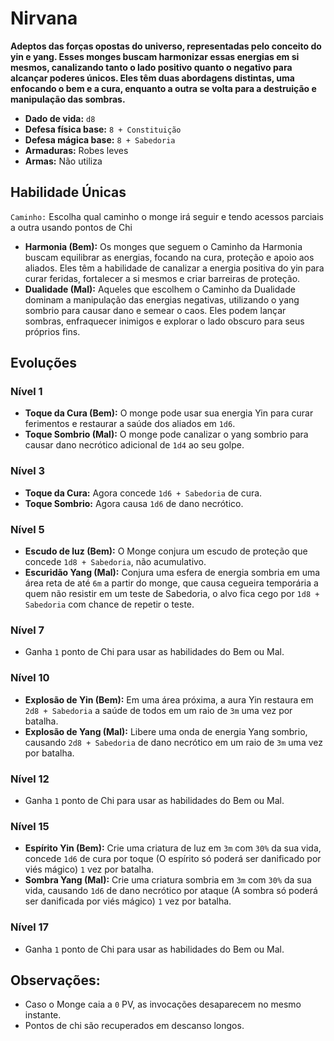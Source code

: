 # Nirvana
**Adeptos das forças opostas do universo, representadas pelo conceito do yin e yang. Esses monges buscam harmonizar essas energias em si mesmos, canalizando tanto o lado positivo quanto o negativo para alcançar poderes únicos. Eles têm duas abordagens distintas, uma enfocando o bem e a cura, enquanto a outra se volta para a destruição e manipulação das sombras.**

- **Dado de vida:** `d8`
- **Defesa física base:** `8 + Constituição`
- **Defesa mágica base:** `8 + Sabedoria`
- **Armaduras:** Robes leves
- **Armas:** Não utiliza

## Habilidade Únicas
`Caminho:` Escolha qual caminho o monge irá seguir e tendo acessos parciais a outra usando pontos de Chi
- **Harmonia (Bem):** Os monges que seguem o Caminho da Harmonia buscam equilibrar as energias, focando na cura, proteção e apoio aos aliados. Eles têm a habilidade de canalizar a energia positiva do yin para curar feridas, fortalecer a si mesmos e criar barreiras de proteção.
- **Dualidade (Mal):** Aqueles que escolhem o Caminho da Dualidade dominam a manipulação das energias negativas, utilizando o yang sombrio para causar dano e semear o caos. Eles podem lançar sombras, enfraquecer inimigos e explorar o lado obscuro para seus próprios fins.

## Evoluções
### Nível 1
- **Toque da Cura (Bem):** O monge pode usar sua energia Yin para curar ferimentos e restaurar a saúde dos aliados em `1d6`.
- **Toque Sombrio (Mal):** O monge pode canalizar o yang sombrio para causar dano necrótico adicional de `1d4` ao seu golpe.

### Nível 3
- **Toque da Cura:** Agora concede `1d6 + Sabedoria` de cura.
- **Toque Sombrio:** Agora causa `1d6` de dano necrótico.

### Nível 5
- **Escudo de luz (Bem):** O Monge conjura um escudo de proteção que concede `1d8 + Sabedoria`, não acumulativo.
- **Escuridão Yang (Mal):** Conjura uma esfera de energia sombria em uma área reta de até `6m` a partir do monge, que causa cegueira temporária a quem não resistir em um teste de Sabedoria, o alvo fica cego por `1d8 + Sabedoria` com chance de repetir o teste.

### Nível 7
- Ganha `1` ponto de Chi para usar as habilidades do Bem ou Mal.

### Nível 10
- **Explosão de Yin (Bem):** Em uma área próxima, a aura Yin restaura em `2d8 + Sabedoria` a saúde de todos em um raio de `3m` uma vez por batalha.
- **Explosão de Yang (Mal):** Libere uma onda de energia Yang sombrio, causando `2d8 + Sabedoria` de dano necrótico em um raio de `3m` uma vez por batalha.

### Nível 12
- Ganha `1` ponto de Chi para usar as habilidades do Bem ou Mal.

### Nível 15
- **Espírito Yin (Bem):** Crie uma criatura de luz em `3m` com `30%` da sua vida, concede `1d6` de cura por toque (O espírito só poderá ser danificado por viés mágico) `1` vez por batalha.
- **Sombra Yang (Mal):** Crie uma criatura sombria em `3m` com `30%` da sua vida, causando `1d6` de dano necrótico por ataque (A sombra só poderá ser danificada por viés mágico) `1` vez por batalha.

### Nível 17
- Ganha `1` ponto de Chi para usar as habilidades do Bem ou Mal.

## **Observações:**
- Caso o Monge caia a `0` PV, as invocações desaparecem no mesmo instante.
- Pontos de chi são recuperados em descanso longos.
